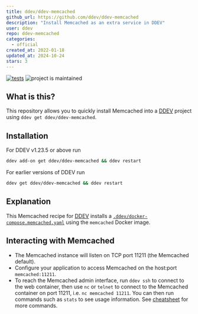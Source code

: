 ```yaml
---
title: ddev/ddev-memcached
github_url: https://github.com/ddev/ddev-memcached
description: "Install Memcached as an extra service in DDEV"
user: ddev
repo: ddev-memcached
categories:
  - official
created_at: 2022-01-18
updated_at: 2024-10-24
stars: 3
---
```


[![tests](https://github.com/ddev/ddev-memcached/actions/workflows/tests.yml/badge.svg)](https://github.com/ddev/ddev-memcached/actions/workflows/tests.yml) ![project is maintained](https://img.shields.io/maintenance/yes/2024.svg)

## What is this?

This repository allows you to quickly install Memcached into a [DDEV](https://ddev.readthedocs.io) project using `ddev get ddev/ddev-memcached`.

## Installation

For DDEV v1.23.5 or above run

```sh
ddev add-on get ddev/ddev-memcached && ddev restart
```

For earlier versions of DDEV run

```sh
ddev get ddev/ddev-memcached && ddev restart
```

## Explanation

This Memcached recipe for [DDEV](https://ddev.readthedocs.io) installs a [`.ddev/docker-compose.memcached.yaml`](https://github.com/ddev/ddev-memcached/blob/main/docker-compose.memcached.yaml) using the `memcached` Docker image.

## Interacting with Memcached

* The Memcached instance will listen on TCP port 11211 (the Memcached default).
* Configure your application to access Memcached on the host:port `memcached:11211`.
* To reach the Memcached admin interface, run `ddev ssh` to connect to the web container, then use `nc` or `telnet` to connect to the Memcached container on port 11211, i.e. `nc memcached 11211`. You can then run commands such as `stats` to see usage information. See [cheatsheet](https://lzone.de/cheat-sheet/memcached) for more commands.

